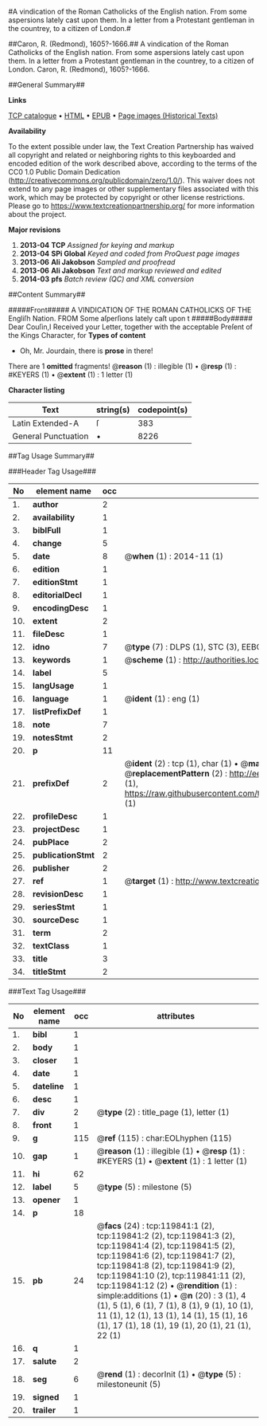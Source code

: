 #A vindication of the Roman Catholicks of the English nation. From some aspersions lately cast upon them. In a letter from a Protestant gentleman in the countrey, to a citizen of London.#

##Caron, R. (Redmond), 1605?-1666.##
A vindication of the Roman Catholicks of the English nation. From some aspersions lately cast upon them. In a letter from a Protestant gentleman in the countrey, to a citizen of London.
Caron, R. (Redmond), 1605?-1666.

##General Summary##

**Links**

[TCP catalogue](http://www.ota.ox.ac.uk/tcp/)  • 
[HTML](http://tei.it.ox.ac.uk/tcp/Texts-HTML/free/A80/A80459.html)  • 
[EPUB](http://tei.it.ox.ac.uk/tcp/Texts-EPUB/free/A80/A80459.epub) • 
[Page images (Historical Texts)](https://historicaltexts.jisc.ac.uk/eebo-99867526e)

**Availability**

To the extent possible under law, the Text Creation Partnership has waived all copyright and related or neighboring rights to this keyboarded and encoded edition of the work described above, according to the terms of the CC0 1.0 Public Domain Dedication (http://creativecommons.org/publicdomain/zero/1.0/). This waiver does not extend to any page images or other supplementary files associated with this work, which may be protected by copyright or other license restrictions. Please go to https://www.textcreationpartnership.org/ for more information about the project.

**Major revisions**

1. __2013-04__ __TCP__ *Assigned for keying and markup*
1. __2013-04__ __SPi Global__ *Keyed and coded from ProQuest page images*
1. __2013-06__ __Ali Jakobson__ *Sampled and proofread*
1. __2013-06__ __Ali Jakobson__ *Text and markup reviewed and edited*
1. __2014-03__ __pfs__ *Batch review (QC) and XML conversion*

##Content Summary##

#####Front#####
A VINDICATION OF THE ROMAN CATHOLICKS OF THE Engliſh Nation. FROM Some aſperſions lately caſt upon t
#####Body#####
Dear Couſin,I Received your Letter, together with the acceptable Preſent of the Kings Character, for
**Types of content**

  * Oh, Mr. Jourdain, there is **prose** in there!

There are 1 **omitted** fragments! 
 @__reason__ (1) : illegible (1)  •  @__resp__ (1) : #KEYERS (1)  •  @__extent__ (1) : 1 letter (1)

**Character listing**


|Text|string(s)|codepoint(s)|
|---|---|---|
|Latin Extended-A|ſ|383|
|General Punctuation|•|8226|

##Tag Usage Summary##

###Header Tag Usage###

|No|element name|occ|attributes|
|---|---|---|---|
|1.|__author__|2||
|2.|__availability__|1||
|3.|__biblFull__|1||
|4.|__change__|5||
|5.|__date__|8| @__when__ (1) : 2014-11 (1)|
|6.|__edition__|1||
|7.|__editionStmt__|1||
|8.|__editorialDecl__|1||
|9.|__encodingDesc__|1||
|10.|__extent__|2||
|11.|__fileDesc__|1||
|12.|__idno__|7| @__type__ (7) : DLPS (1), STC (3), EEBO-CITATION (1), PROQUEST (1), VID (1)|
|13.|__keywords__|1| @__scheme__ (1) : http://authorities.loc.gov/ (1)|
|14.|__label__|5||
|15.|__langUsage__|1||
|16.|__language__|1| @__ident__ (1) : eng (1)|
|17.|__listPrefixDef__|1||
|18.|__note__|7||
|19.|__notesStmt__|2||
|20.|__p__|11||
|21.|__prefixDef__|2| @__ident__ (2) : tcp (1), char (1)  •  @__matchPattern__ (2) : ([0-9\-]+):([0-9IVX]+) (1), (.+) (1)  •  @__replacementPattern__ (2) : http://eebo.chadwyck.com/downloadtiff?vid=$1&page=$2 (1), https://raw.githubusercontent.com/textcreationpartnership/Texts/master/tcpchars.xml#$1 (1)|
|22.|__profileDesc__|1||
|23.|__projectDesc__|1||
|24.|__pubPlace__|2||
|25.|__publicationStmt__|2||
|26.|__publisher__|2||
|27.|__ref__|1| @__target__ (1) : http://www.textcreationpartnership.org/docs/. (1)|
|28.|__revisionDesc__|1||
|29.|__seriesStmt__|1||
|30.|__sourceDesc__|1||
|31.|__term__|2||
|32.|__textClass__|1||
|33.|__title__|3||
|34.|__titleStmt__|2||


###Text Tag Usage###

|No|element name|occ|attributes|
|---|---|---|---|
|1.|__bibl__|1||
|2.|__body__|1||
|3.|__closer__|1||
|4.|__date__|1||
|5.|__dateline__|1||
|6.|__desc__|1||
|7.|__div__|2| @__type__ (2) : title_page (1), letter (1)|
|8.|__front__|1||
|9.|__g__|115| @__ref__ (115) : char:EOLhyphen (115)|
|10.|__gap__|1| @__reason__ (1) : illegible (1)  •  @__resp__ (1) : #KEYERS (1)  •  @__extent__ (1) : 1 letter (1)|
|11.|__hi__|62||
|12.|__label__|5| @__type__ (5) : milestone (5)|
|13.|__opener__|1||
|14.|__p__|18||
|15.|__pb__|24| @__facs__ (24) : tcp:119841:1 (2), tcp:119841:2 (2), tcp:119841:3 (2), tcp:119841:4 (2), tcp:119841:5 (2), tcp:119841:6 (2), tcp:119841:7 (2), tcp:119841:8 (2), tcp:119841:9 (2), tcp:119841:10 (2), tcp:119841:11 (2), tcp:119841:12 (2)  •  @__rendition__ (1) : simple:additions (1)  •  @__n__ (20) : 3 (1), 4 (1), 5 (1), 6 (1), 7 (1), 8 (1), 9 (1), 10 (1), 11 (1), 12 (1), 13 (1), 14 (1), 15 (1), 16 (1), 17 (1), 18 (1), 19 (1), 20 (1), 21 (1), 22 (1)|
|16.|__q__|1||
|17.|__salute__|2||
|18.|__seg__|6| @__rend__ (1) : decorInit (1)  •  @__type__ (5) : milestoneunit (5)|
|19.|__signed__|1||
|20.|__trailer__|1||

